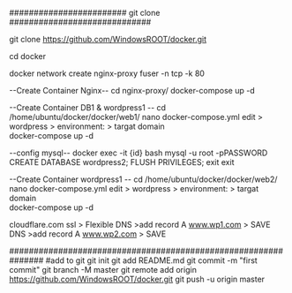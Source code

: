 ######################## git clone #############################

git clone https://github.com/WindowsROOT/docker.git

cd docker

docker network create nginx-proxy 
fuser -n tcp -k 80

--Create Container Nginx--
cd nginx-proxy/
docker-compose up -d

--Create Container DB1 & wordpress1  --
cd /home/ubuntu/docker/docker/web1/
nano docker-compose.yml
edit > wordpress > environment: > targat domain  
docker-compose up -d

--config mysql--
docker exec -it {id} bash
mysql -u root -pPASSWORD
CREATE DATABASE wordpress2;
FLUSH PRIVILEGES;
exit
exit

--Create Container wordpress1  --
cd /home/ubuntu/docker/docker/web2/
nano docker-compose.yml
edit > wordpress > environment: > targat domain  
docker-compose up -d


cloudflare.com 
ssl > Flexible 
DNS >add record A www.wp1.com > SAVE
DNS >add record A www.wp2.com > SAVE






###############################################################
#add to git 
git init
git add README.md
git commit -m "first commit"
git branch -M master
git remote add origin https://github.com/WindowsROOT/docker.git
git push -u origin master


